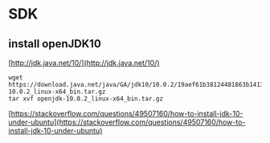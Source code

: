 # SDK

## install openJDK10

[http://jdk.java.net/10/](http://jdk.java.net/10/)

```
wget https://download.java.net/java/GA/jdk10/10.0.2/19aef61b38124481863b1413dce1855f/13/openjdk-10.0.2_linux-x64_bin.tar.gz
tar xvf openjdk-10.0.2_linux-x64_bin.tar.gz 

```

[https://stackoverflow.com/questions/49507160/how-to-install-jdk-10-under-ubuntu](https://stackoverflow.com/questions/49507160/how-to-install-jdk-10-under-ubuntu)
